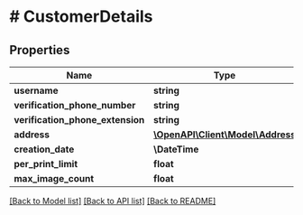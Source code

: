 # # CustomerDetails

## Properties

Name | Type | Description | Notes
------------ | ------------- | ------------- | -------------
**username** | **string** |  | [optional]
**verification_phone_number** | **string** |  | [optional]
**verification_phone_extension** | **string** |  | [optional]
**address** | [**\OpenAPI\Client\Model\Address**](Address.md) |  | [optional]
**creation_date** | **\DateTime** |  | [optional]
**per_print_limit** | **float** |  | [optional]
**max_image_count** | **float** |  | [optional]

[[Back to Model list]](../../README.md#models) [[Back to API list]](../../README.md#endpoints) [[Back to README]](../../README.md)
